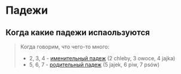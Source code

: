 # Падежи

## Когда какие падежи испаользуются

> Когда говорим, что чего-то много:  
> + 2, 3, 4 - [именительный падеж](Imenitelnyj.md#imen-mn) (2 chleby, 3 owoce, 4 jajka)  
> + 5, 6, 7 - [родительный падеж](Roditelnyj.md#rod-mn) (5 jajek, 6 piw, 7 psów)

